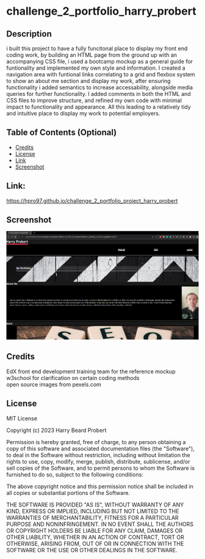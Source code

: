 # challenge_2_portfolio_harry_probert


## Description 

i built this project to have a fully funcitonal place to display my front end coding work, by building an HTML page from the ground up with an accompanying CSS file, i used a bootcamp mockup as a general guide for funtionality and implemented my own style and information. I created a navigation area with funtional links correlating to a grid and flexbox system to show an about me section and display my work, after ensuring functionality i added semantics to increase accessability, alongside media queries for further functionality. I added comments in both the HTML and CSS files to improve structure, and refined my own code with minimal impact to functionality and appearance. All this leading to a relatively tidy and intuitive place to display my work to potential employers.

## Table of Contents (Optional)

* [Credits](#credits)
* [License](#license)
* [Link](#link)
* [Screenshot](#Screenshot)

## Link:

https://hpro97.github.io/challenge_2_portfolio_project_harry_probert

## Screenshot

![screenshot of deployed page](/assets/images/screenshot.png "screenshot")

## Credits

EdX front end development training team for the reference mockup <br>
w3school for clarification on certain coding methods <br>
open source images from pexels.com <br>

## License

MIT License

Copyright (c) 2023 Harry Beard Probert

Permission is hereby granted, free of charge, to any person obtaining a copy
of this software and associated documentation files (the "Software"), to deal
in the Software without restriction, including without limitation the rights
to use, copy, modify, merge, publish, distribute, sublicense, and/or sell
copies of the Software, and to permit persons to whom the Software is
furnished to do so, subject to the following conditions:

The above copyright notice and this permission notice shall be included in all
copies or substantial portions of the Software.

THE SOFTWARE IS PROVIDED "AS IS", WITHOUT WARRANTY OF ANY KIND, EXPRESS OR
IMPLIED, INCLUDING BUT NOT LIMITED TO THE WARRANTIES OF MERCHANTABILITY,
FITNESS FOR A PARTICULAR PURPOSE AND NONINFRINGEMENT. IN NO EVENT SHALL THE
AUTHORS OR COPYRIGHT HOLDERS BE LIABLE FOR ANY CLAIM, DAMAGES OR OTHER
LIABILITY, WHETHER IN AN ACTION OF CONTRACT, TORT OR OTHERWISE, ARISING FROM,
OUT OF OR IN CONNECTION WITH THE SOFTWARE OR THE USE OR OTHER DEALINGS IN THE
SOFTWARE.
